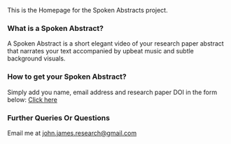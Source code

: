 
This is the Homepage for the Spoken Abstracts project.

### What is a Spoken Abstract?
A Spoken Abstract is a short elegant video of your research paper abstract that narrates your text accompanied by upbeat music and subtle background visuals.

### How to get your Spoken Abstract?
Simply add you name, email address and research paper DOI in the form below:
[Click here](https://forms.gle/g5er3GAKAdrHHaqNA)

### Further Queries Or Questions
Email me at john.james.research@gmail.com
